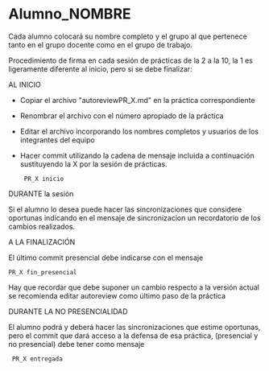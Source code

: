 # Alumno_NOMBRE

Cada alumno colocará su nombre completo y el grupo al que pertenece tanto en el grupo docente como en el grupo de trabajo.

Procedimiento de firma en cada sesión de prácticas de la 2 a la 10, la 1 es ligeramente diferente al inicio, pero si se debe finalizar:

AL INICIO
- Copiar el archivo "autoreviewPR_X.md" en la práctica correspondiente
- Renombrar el archivo con el número apropiado de la práctica
- Editar el archivo incorporando los nombres completos y usuarios de los integrantes del equipo
- Hacer commit utilizando la cadena de mensaje incluida a continuación sustituyendo la X por la sesión de prácticas.
  
    ``` PR_X inicio```


DURANTE la sesión

Si el alumno lo desea puede hacer las sincronizaciones que considere oportunas indicando en el mensaje de sincronizacion un recordatorio de los cambios realizados.


A LA FINALIZACIÓN

El último commit presencial debe indicarse con el mensaje  

```PR_X fin_presencial```

Hay que recordar que debe suponer un cambio respecto a la versión actual se recomienda editar autoreview como último paso de la práctica


DURANTE LA NO PRESENCIALIDAD

El alumno podrá y deberá hacer las sincronizaciones que estime oportunas, pero el commit que dará acceso a la defensa de esa práctica, (presencial y no presencial) debe tener como mensaje

``` PR_X entregada```